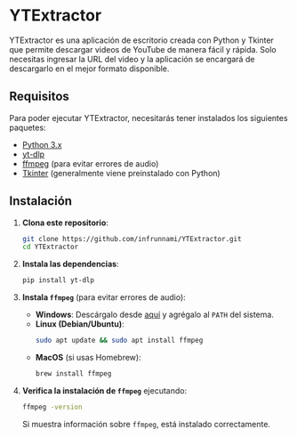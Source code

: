 # YTExtractor

YTExtractor es una aplicación de escritorio creada con Python y Tkinter que permite descargar videos de YouTube de manera fácil y rápida. Solo necesitas ingresar la URL del video y la aplicación se encargará de descargarlo en el mejor formato disponible.



## Requisitos

Para poder ejecutar YTExtractor, necesitarás tener instalados los siguientes paquetes:

- [Python 3.x](https://www.python.org/)
- [yt-dlp](https://github.com/yt-dlp/yt-dlp)
- [ffmpeg](https://ffmpeg.org/download.html) (para evitar errores de audio)
- [Tkinter](https://wiki.python.org/moin/TkInter) (generalmente viene preinstalado con Python)


## Instalación

1. **Clona este repositorio**:
    ```sh
    git clone https://github.com/infrunnami/YTExtractor.git
    cd YTExtractor
    ```
2. **Instala las dependencias**:
    ```sh
    pip install yt-dlp
    ```

3. **Instala `ffmpeg`** (para evitar errores de audio):

   - **Windows**: Descárgalo desde [aquí](https://ffmpeg.org/download.html) y agrégalo al `PATH` del sistema.
   - **Linux (Debian/Ubuntu)**:
     ```sh
     sudo apt update && sudo apt install ffmpeg
     ```
   - **MacOS** (si usas Homebrew):
     ```sh
     brew install ffmpeg
     ```

4. **Verifica la instalación de `ffmpeg`** ejecutando:
    ```sh
    ffmpeg -version
    ```
   Si muestra información sobre `ffmpeg`, está instalado correctamente.
